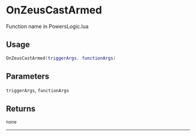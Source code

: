 # OnZeusCastArmed
Function name in PowersLogic.lua
## Usage
```lua
OnZeusCastArmed(triggerArgs, functionArgs)
```
## Parameters
`triggerArgs`, `functionArgs`
## Returns
`none`

---